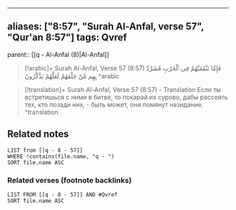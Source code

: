 
---
aliases: ["8:57", "Surah Al-Anfal, verse 57", "Qur'an 8:57"]
tags: Qvref
---

parent:: [[q - Al-Anfal (8)|Al-Anfal]]

> [!arabic]+ Surah Al-Anfal, Verse 57 (8:57)
> <span class="quran-arabic">فَإِمَّا تَثْقَفَنَّهُمْ فِى ٱلْحَرْبِ فَشَرِّدْ بِهِم مَّنْ خَلْفَهُمْ لَعَلَّهُمْ يَذَّكَّرُونَ</span>
^arabic

> [!translation]+ Surah Al-Anfal, Verse 57 (8:57) - Translation
> Если ты встретишься с ними в битве, то покарай их сурово, дабы рассеять тех, кто позади них, - быть может, они помянут назидание.
^translation



## Related notes
```dataview
LIST from [[q - 8 - 57]]
WHERE !contains(file.name, "q - ")
SORT file.name ASC
```

### Related verses (footnote backlinks)
```dataview
LIST FROM [[q - 8 - 57]] AND #Qvref
SORT file.name ASC
```

